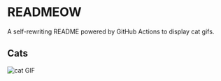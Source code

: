 # READMEOW

A self-rewriting README powered by GitHub Actions to display cat gifs.

## Cats

![cat GIF](https://media3.giphy.com/media/6byDVsPwzrz9K/200.gif?cid=9acd02dar11i7kwkp02ozswrmvbz37rvchyyft7uthb3me2j&ep=v1_gifs_search&rid=200.gif&ct=g)
